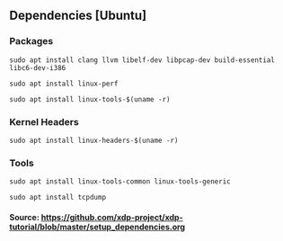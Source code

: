 ## Dependencies [Ubuntu]

### Packages

`sudo apt install clang llvm libelf-dev libpcap-dev build-essential libc6-dev-i386`

`sudo apt install linux-perf`

`
sudo apt install linux-tools-$(uname -r)
`

### Kernel Headers

`sudo apt install linux-headers-$(uname -r)`

### Tools

`sudo apt install linux-tools-common linux-tools-generic`

`sudo apt install tcpdump`

#### Source: https://github.com/xdp-project/xdp-tutorial/blob/master/setup_dependencies.org

